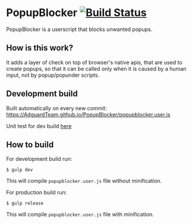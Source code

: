# PopupBlocker [![Build Status](https://travis-ci.org/AdguardTeam/PopupBlocker.svg?branch=master)](https://travis-ci.org/AdguardTeam/PopupBlocker)
PopupBlocker is a userscript that blocks unwanted popups.

## How is this work?

It adds a layer of check on top of browser's native apis, that are used to create popups, so that it can be called only when it is caused by a human input, not by popup/popunder scripts.

## Development build

Built automatically on every new commit:
https://AdguardTeam.github.io/PopupBlocker/popupblocker.user.js

Unit test for dev build [here](https://AdguardTeam.github.io/PopupBlocker/test/)

## How to build

For development build run:

    $ gulp dev

This will compile `popupblocker.user.js` file without minification.

For production build run:

    $ gulp release

This will compile `popupblocker.user.js` file with minification.
